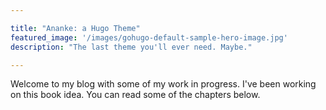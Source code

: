 ```yaml
---

title: "Ananke: a Hugo Theme"
featured_image: '/images/gohugo-default-sample-hero-image.jpg'
description: "The last theme you'll ever need. Maybe."  

---
```


Welcome to my blog with some of my work in progress. I've been working on this book idea. You can read some of the chapters below.
